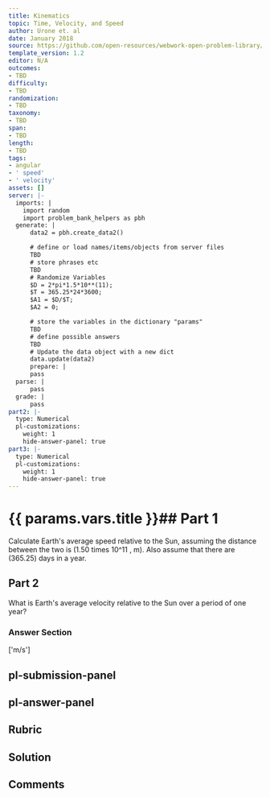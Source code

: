 ```yaml
---
title: Kinematics
topic: Time, Velocity, and Speed
author: Urone et. al
date: January 2018
source: https://github.com/open-resources/webwork-open-problem-library/tree/master/Contrib/BrockPhysics/College_Physics_Urone/2.Kinematics/NU_U17-2-03-001.pg
template_version: 1.2
editor: N/A
outcomes:
- TBD
difficulty:
- TBD
randomization:
- TBD
taxonomy:
- TBD
span:
- TBD
length:
- TBD
tags:
- angular
- ' speed'
- ' velocity'
assets: []
server: |-
  imports: |
    import random
    import problem_bank_helpers as pbh
  generate: |
      data2 = pbh.create_data2()

      # define or load names/items/objects from server files
      TBD
      # store phrases etc
      TBD
      # Randomize Variables
      $D = 2*pi*1.5*10**(11);
      $T = 365.25*24*3600;
      $A1 = $D/$T;
      $A2 = 0;

      # store the variables in the dictionary "params"
      TBD
      # define possible answers
      TBD
      # Update the data object with a new dict
      data.update(data2)
      prepare: |
      pass
  parse: |
      pass
  grade: |
      pass
part2: |-
  type: Numerical
  pl-customizations:
    weight: 1
    hide-answer-panel: true
part3: |-
  type: Numerical
  pl-customizations:
    weight: 1
    hide-answer-panel: true
---
```


# {{ params.vars.title }}## Part 1 
Calculate Earth's average speed relative to the Sun, assuming the distance between the two is (1.50 times 10^11 , m). Also assume that there are (365.25) days in a year. 
## Part 2 
What is Earth's average velocity relative to the Sun over a period of one year? 


### Answer Section 
['m/s']

## pl-submission-panel 


## pl-answer-panel 


## Rubric 


## Solution 


## Comments 


